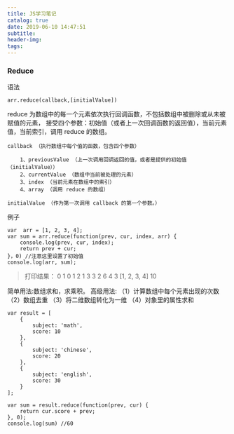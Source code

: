 ```yaml
---
title: JS学习笔记
catalog: true
date: 2019-06-10 14:47:51
subtitle:
header-img:
tags:
---
```


### Reduce
语法

    arr.reduce(callback,[initialValue])

reduce 为数组中的每一个元素依次执行回调函数，不包括数组中被删除或从未被赋值的元素，
接受四个参数：初始值（或者上一次回调函数的返回值），当前元素值，当前索引，调用 reduce 的数组。

    callback （执行数组中每个值的函数，包含四个参数）

        1、previousValue （上一次调用回调返回的值，或者是提供的初始值（initialValue））
        2、currentValue （数组中当前被处理的元素）
        3、index （当前元素在数组中的索引）
        4、array （调用 reduce 的数组）

    initialValue （作为第一次调用 callback 的第一个参数。）

例子

    var  arr = [1, 2, 3, 4];
    var sum = arr.reduce(function(prev, cur, index, arr) {
        console.log(prev, cur, index);
        return prev + cur;
    }，0) //注意这里设置了初始值
    console.log(arr, sum);

>打印结果：
 0 1 0
 1 2 1
 3 3 2
 6 4 3
>[1, 2, 3, 4] 10

简单用法:数组求和，求乘积。
高级用法:
（1）计算数组中每个元素出现的次数
（2）数组去重
（3）将二维数组转化为一维
（4）对象里的属性求和

    var result = [
        {
            subject: 'math',
            score: 10
        },
        {
            subject: 'chinese',
            score: 20
        },
        {
            subject: 'english',
            score: 30
        }
    ];

    var sum = result.reduce(function(prev, cur) {
        return cur.score + prev;
    }, 0);
    console.log(sum) //60

